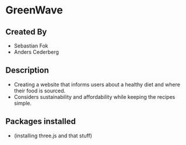 # GreenWave

## Created By
- Sebastian Fok
- Anders Cederberg

## Description
- Creating a website that informs users about a healthy diet and where their food is sourced.
- Considers sustainability and affordability while keeping the recipes simple.

## Packages installed
- (installing three.js and that stuff)
